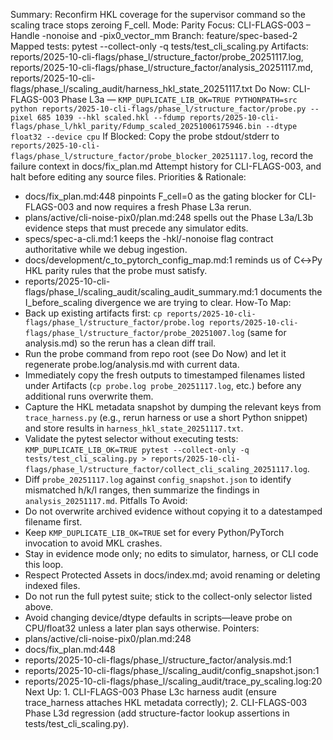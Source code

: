 Summary: Reconfirm HKL coverage for the supervisor command so the scaling trace stops zeroing F_cell.
Mode: Parity
Focus: CLI-FLAGS-003 – Handle -nonoise and -pix0_vector_mm
Branch: feature/spec-based-2
Mapped tests: pytest --collect-only -q tests/test_cli_scaling.py
Artifacts: reports/2025-10-cli-flags/phase_l/structure_factor/probe_20251117.log, reports/2025-10-cli-flags/phase_l/structure_factor/analysis_20251117.md, reports/2025-10-cli-flags/phase_l/scaling_audit/harness_hkl_state_20251117.txt
Do Now: CLI-FLAGS-003 Phase L3a — `KMP_DUPLICATE_LIB_OK=TRUE PYTHONPATH=src python reports/2025-10-cli-flags/phase_l/structure_factor/probe.py --pixel 685 1039 --hkl scaled.hkl --fdump reports/2025-10-cli-flags/phase_l/hkl_parity/Fdump_scaled_20251006175946.bin --dtype float32 --device cpu`
If Blocked: Copy the probe stdout/stderr to `reports/2025-10-cli-flags/phase_l/structure_factor/probe_blocker_20251117.log`, record the failure context in docs/fix_plan.md Attempt history for CLI-FLAGS-003, and halt before editing any source files.
Priorities & Rationale:
- docs/fix_plan.md:448 pinpoints F_cell=0 as the gating blocker for CLI-FLAGS-003 and now requires a fresh Phase L3a rerun.
- plans/active/cli-noise-pix0/plan.md:248 spells out the Phase L3a/L3b evidence steps that must precede any simulator edits.
- specs/spec-a-cli.md:1 keeps the -hkl/-nonoise flag contract authoritative while we debug ingestion.
- docs/development/c_to_pytorch_config_map.md:1 reminds us of C↔Py HKL parity rules that the probe must satisfy.
- reports/2025-10-cli-flags/phase_l/scaling_audit/scaling_audit_summary.md:1 documents the I_before_scaling divergence we are trying to clear.
How-To Map:
- Back up existing artifacts first: `cp reports/2025-10-cli-flags/phase_l/structure_factor/probe.log reports/2025-10-cli-flags/phase_l/structure_factor/probe_20251007.log` (same for analysis.md) so the rerun has a clean diff trail.
- Run the probe command from repo root (see Do Now) and let it regenerate probe.log/analysis.md with current data.
- Immediately copy the fresh outputs to timestamped filenames listed under Artifacts (`cp probe.log probe_20251117.log`, etc.) before any additional runs overwrite them.
- Capture the HKL metadata snapshot by dumping the relevant keys from `trace_harness.py` (e.g., rerun harness or use a short Python snippet) and store results in `harness_hkl_state_20251117.txt`.
- Validate the pytest selector without executing tests: `KMP_DUPLICATE_LIB_OK=TRUE pytest --collect-only -q tests/test_cli_scaling.py > reports/2025-10-cli-flags/phase_l/structure_factor/collect_cli_scaling_20251117.log`.
- Diff `probe_20251117.log` against `config_snapshot.json` to identify mismatched h/k/l ranges, then summarize the findings in `analysis_20251117.md`.
Pitfalls To Avoid:
- Do not overwrite archived evidence without copying it to a datestamped filename first.
- Keep `KMP_DUPLICATE_LIB_OK=TRUE` set for every Python/PyTorch invocation to avoid MKL crashes.
- Stay in evidence mode only; no edits to simulator, harness, or CLI code this loop.
- Respect Protected Assets in docs/index.md; avoid renaming or deleting indexed files.
- Do not run the full pytest suite; stick to the collect-only selector listed above.
- Avoid changing device/dtype defaults in scripts—leave probe on CPU/float32 unless a later plan says otherwise.
Pointers:
- plans/active/cli-noise-pix0/plan.md:248
- docs/fix_plan.md:448
- reports/2025-10-cli-flags/phase_l/structure_factor/analysis.md:1
- reports/2025-10-cli-flags/phase_l/scaling_audit/config_snapshot.json:1
- reports/2025-10-cli-flags/phase_l/scaling_audit/trace_py_scaling.log:20
Next Up: 1. CLI-FLAGS-003 Phase L3c harness audit (ensure trace_harness attaches HKL metadata correctly); 2. CLI-FLAGS-003 Phase L3d regression (add structure-factor lookup assertions in tests/test_cli_scaling.py).
